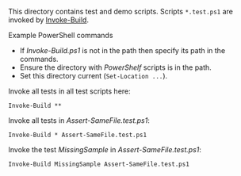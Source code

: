 
This directory contains test and demo scripts. Scripts `*.test.ps1` are invoked
by [Invoke-Build](https://github.com/nightroman/Invoke-Build).

Example PowerShell commands

- If *Invoke-Build.ps1* is not in the path then specify its path in the commands.
- Ensure the directory with *PowerShelf* scripts is in the path.
- Set this directory current (`Set-Location ...`).

Invoke all tests in all test scripts here:

    Invoke-Build **

Invoke all tests in *Assert-SameFile.test.ps1*:

    Invoke-Build * Assert-SameFile.test.ps1

Invoke the test *MissingSample* in *Assert-SameFile.test.ps1*:

    Invoke-Build MissingSample Assert-SameFile.test.ps1
